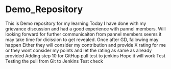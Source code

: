 # Demo_Repository
This is Demo repository for my learning
Today I have done with my grievance discussion and had a good experience with pannel members.
Will looking forward for further communicaiton from pannel members
seems it may take time for dicission to get revealed.
Once after GD, fallowing may happen
Either they will consider my contribution and provide X rating for me
or they wont consider my points and let the rating as same as already provided
Adding step 10 for GitHup pull test to jenkins
Hope it will work
Test
Testing the pull from Git to Jenkins
Test check
